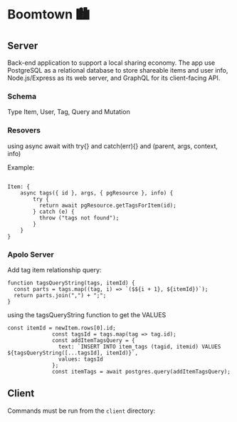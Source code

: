 # Boomtown 🏙

## Server

Back-end application to support a local sharing economy. The app use PostgreSQL as a relational database to store shareable items and user info, Node.js/Express as its web server, and GraphQL for its client-facing API.

### Schema

Type Item, User, Tag, Query and Mutation

### Resovers

using async await with try{} and catch(err){} and (parent, args, context, info)

Example:

```

Item: {
    async tags({ id }, args, { pgResource }, info) {
        try {
          return await pgResource.getTagsForItem(id);
        } catch (e) {
          throw ("tags not found");
        }
    }
}

```

### Apolo Server

Add tag item relationship query:

```
function tagsQueryString(tags, itemId) {
  const parts = tags.map((tag, i) => `($${i + 1}, ${itemId})`);
  return parts.join(",") + ";";
}
```

using the tagsQueryString function to get the VALUES

```
const itemId = newItem.rows[0].id;
              const tagsId = tags.map(tag => tag.id);
              const addItemTagsQuery = {
                text: `INSERT INTO item_tags (tagid, itemid) VALUES ${tagsQueryString([...tagsId], itemId)}`,
                values: tagsId
              };
              const itemTags = await postgres.query(addItemTagsQuery);

```

## Client

Commands must be run from the `client` directory:
